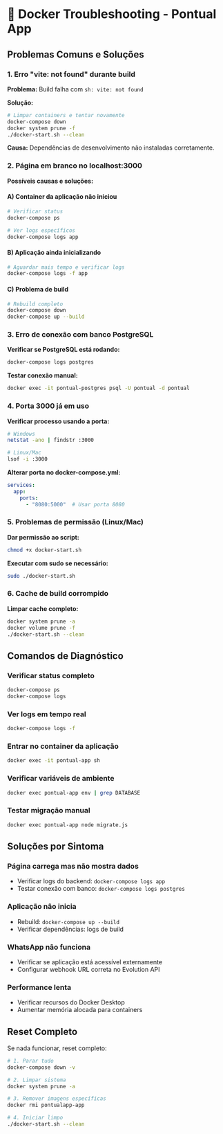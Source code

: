 # 🔧 Docker Troubleshooting - Pontual App

## Problemas Comuns e Soluções

### 1. Erro "vite: not found" durante build

**Problema:** Build falha com `sh: vite: not found`

**Solução:**
```bash
# Limpar containers e tentar novamente
docker-compose down
docker system prune -f
./docker-start.sh --clean
```

**Causa:** Dependências de desenvolvimento não instaladas corretamente.

### 2. Página em branco no localhost:3000

**Possíveis causas e soluções:**

#### A) Container da aplicação não iniciou
```bash
# Verificar status
docker-compose ps

# Ver logs específicos
docker-compose logs app
```

#### B) Aplicação ainda inicializando
```bash
# Aguardar mais tempo e verificar logs
docker-compose logs -f app
```

#### C) Problema de build
```bash
# Rebuild completo
docker-compose down
docker-compose up --build
```

### 3. Erro de conexão com banco PostgreSQL

**Verificar se PostgreSQL está rodando:**
```bash
docker-compose logs postgres
```

**Testar conexão manual:**
```bash
docker exec -it pontual-postgres psql -U pontual -d pontual
```

### 4. Porta 3000 já em uso

**Verificar processo usando a porta:**
```bash
# Windows
netstat -ano | findstr :3000

# Linux/Mac
lsof -i :3000
```

**Alterar porta no docker-compose.yml:**
```yaml
services:
  app:
    ports:
      - "8080:5000"  # Usar porta 8080
```

### 5. Problemas de permissão (Linux/Mac)

**Dar permissão ao script:**
```bash
chmod +x docker-start.sh
```

**Executar com sudo se necessário:**
```bash
sudo ./docker-start.sh
```

### 6. Cache de build corrompido

**Limpar cache completo:**
```bash
docker system prune -a
docker volume prune -f
./docker-start.sh --clean
```

## Comandos de Diagnóstico

### Verificar status completo
```bash
docker-compose ps
docker-compose logs
```

### Ver logs em tempo real
```bash
docker-compose logs -f
```

### Entrar no container da aplicação
```bash
docker exec -it pontual-app sh
```

### Verificar variáveis de ambiente
```bash
docker exec pontual-app env | grep DATABASE
```

### Testar migração manual
```bash
docker exec pontual-app node migrate.js
```

## Soluções por Sintoma

### Página carrega mas não mostra dados
- Verificar logs do backend: `docker-compose logs app`
- Testar conexão com banco: `docker-compose logs postgres`

### Aplicação não inicia
- Rebuild: `docker-compose up --build`
- Verificar dependências: logs de build

### WhatsApp não funciona
- Verificar se aplicação está acessível externamente
- Configurar webhook URL correta no Evolution API

### Performance lenta
- Verificar recursos do Docker Desktop
- Aumentar memória alocada para containers

## Reset Completo

Se nada funcionar, reset completo:

```bash
# 1. Parar tudo
docker-compose down -v

# 2. Limpar sistema
docker system prune -a

# 3. Remover imagens específicas
docker rmi pontualapp-app

# 4. Iniciar limpo
./docker-start.sh --clean
```
